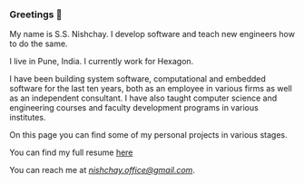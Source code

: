### Greetings 👋

My name is S.S. Nishchay. I develop software and teach new engineers how to do the same.

I live in Pune, India. I currently work for Hexagon.

I have been building system software, computational and embedded software for the last ten years, both as an employee in various firms as well as an independent consultant.
I have also taught computer science and engineering courses and faculty development programs in various institutes.

On this page you can find some of my personal projects in various stages.

You can find my full resume [here](https://github.com/falconer24/falconer24/blob/ac71e5595bf15e178c6ab3e88fa4db61614c3f0f/cv_nishchay_mhatre_jan_2022.pdf)
<!-- Old resume
(https://github.com/falconer24/falconer24/blob/1d553dae90c2779b35598f83a9e25283d98eadb4/cv_nishchay_mhatre_dec_2021.pdf) 
-->

You can reach me at *nishchay.office@gmail.com*.

<!--
**falconer24/falconer24** is a ✨ _special_ ✨ repository because its `README.md` (this file) appears on your GitHub profile.

Here are some ideas to get you started:

- 🔭 I’m currently working on ...
- 🌱 I’m currently learning ...
- 👯 I’m looking to collaborate on ...
- 🤔 I’m looking for help with ...
- 💬 Ask me about ...
- 📫 How to reach me: ...
- 😄 Pronouns: ...
- ⚡ Fun fact: ...
-->
